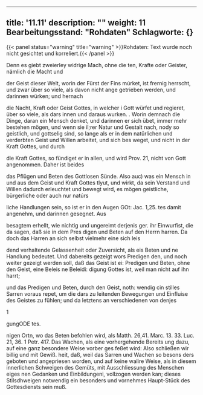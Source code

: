 
---
title: '11.11'
description: ""
weight: 11
Bearbeitungsstand: "Rohdaten"
Schlagworte: {}
---

{{< panel status="warning" title="warning" >}}Rohdaten: Text wurde noch nicht gesichtet und korreliert.{{< /panel >}}
<!-- Seite 512 -->


Denn es giebt zweierley widrige Mach, ohne die ten, Krafte oder Geister, nämlich die Macht und

der Geist dieser Welt, worin der Fürst der Fins múrket, ist frernig herrscht, und zwar über so viele, als davon nicht ange getrieben werden, und darinnen würken; und hernach

die Nacht, Kraft oder Geist Gottes, in welcher i Gott würfet und regieret, über so viele, als dars innen und daraus wurken. . Worin demnach die Dinge, daran ein Mensch denket, und darinnen er sich übet, immer mehr bestehen mögen, und wenn sie il;rer Natur und Gestalt nach, nody so geistlich, und gottselig sind, so lange als er in dem natürlichen und verderbten Geist und Willen arbeitet, und sich bes weget, und nicht in der Kraft Gottes, und durch

die Kraft Gottes, so fündiget er in allen, und wird Prov. 21, nicht von Gott angenommen. Daher ist beides

das Pflügen und Beten des Gottlosen Sünde. Also auc) was ein Mensch in und aus dem Geist und Kraft Gottes tlyut, und wirkt, da sein Verstand und Willen dadurch erleuchtet und bewegt wird, es mögen geistliche, bürgerliche oder auch nur natúrs

liche Handlungen sein, so ist er in den Augen GOt: Jac. 1,25. tes damit angenehm, und darinnen gesegnet. Aus

besagtem erhellt, wie nichtig und ungereimt derjenis ger. ihr Einwurfist, die da sagen, daß sie in dem Pres digen und Beten auf den Herrn harren. Da doch das Harren an sich selbst vielmehr eine sich leis

dend verhaltende Gelassenheit oder Zuversicht, als eis Beten und ne Handlung bedeutet. Und dabereits gezeigt wors Predigen den, und noch weiter gezeigt werden soll, daß das Geist ist ei: Predigen und Beten, ohne den Geist, eine Beleis ne Beleidi: digung Gottes ist, weil man nicht auf ihn harrt;

und das Predigen und Beten, durch den Geist, noth: wendig cin stilles Sarren voraus repet, um die dars zu leitenden Bewegungen und Einfluise des Geistes zu fühlen; und da letztens an verschiedenen von denjes

1

gungODE
tes.
<!-- Seite 513 -->
nigen Ortn, wo das Beten befohlen wird, als Matth. 26,41. Marc. 13. 33. Luc. 21, 36. 1 Petr. 417. Das Wachen, als eine vorhergehende Bereits ung dazu, auf eine ganz besondere Weise vorber ges feßet wird: Also schließen wir billig und mit Gewiß. heit, daß, weil das Sarren und Wachen so besons ders geboten und angepriesen worden, und auf keine walire Weise, als in diesem innerlichen Schweigen des Gemüts, mit Ausschliessung des Menschen eiges nen Gedanken und Einbildungeni, vollzogen werden kan; dieses Stilsdhweigen notwendig ein besonders und vornehmes Haupt-Stück des Gottesdiensts sein muß.
